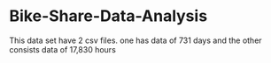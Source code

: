 # Bike-Share-Data-Analysis
This data set have 2 csv files. one has data of 731 days and the other consists data of 17,830 hours
